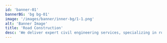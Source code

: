 ```yaml
---
id: 'banner-01'
bannerBG: 'bg bg-01'
image: '/images/banner/inner-bg/1-1.png'
alt: 'Banner Image'
title: 'Road Construction'
desc: 'We deliver expert civil engineering services, specializing in road construction, earthmoving, and infrastructure development with a focus on precision, safety, and reliability.'
---
```

